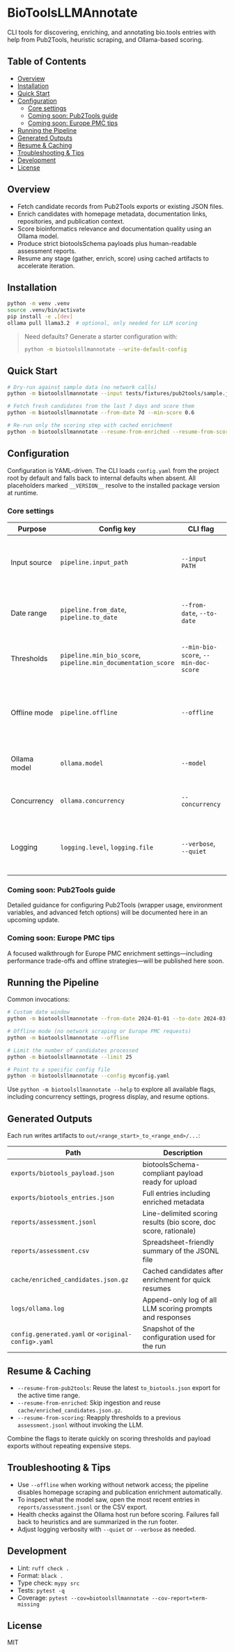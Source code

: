 # BioToolsLLMAnnotate

CLI tools for discovering, enriching, and annotating bio.tools entries with help from Pub2Tools, heuristic scraping, and Ollama-based scoring.

## Table of Contents
- [Overview](#overview)
- [Installation](#installation)
- [Quick Start](#quick-start)
- [Configuration](#configuration)
  - [Core settings](#core-settings)
  - [Coming soon: Pub2Tools guide](#coming-soon-pub2tools-guide)
  - [Coming soon: Europe PMC tips](#coming-soon-europe-pmc-tips)
- [Running the Pipeline](#running-the-pipeline)
- [Generated Outputs](#generated-outputs)
- [Resume & Caching](#resume--caching)
- [Troubleshooting & Tips](#troubleshooting--tips)
- [Development](#development)
- [License](#license)

## Overview
- Fetch candidate records from Pub2Tools exports or existing JSON files.
- Enrich candidates with homepage metadata, documentation links, repositories, and publication context.
- Score bioinformatics relevance and documentation quality using an Ollama model.
- Produce strict biotoolsSchema payloads plus human-readable assessment reports.
- Resume any stage (gather, enrich, score) using cached artifacts to accelerate iteration.

## Installation
```bash
python -m venv .venv
source .venv/bin/activate
pip install -e .[dev]
ollama pull llama3.2  # optional, only needed for LLM scoring
```

> Need defaults? Generate a starter configuration with:
> ```bash
> python -m biotoolsllmannotate --write-default-config
> ```

## Quick Start
```bash
# Dry-run against sample data (no network calls)
python -m biotoolsllmannotate --input tests/fixtures/pub2tools/sample.json --dry-run

# Fetch fresh candidates from the last 7 days and score them
python -m biotoolsllmannotate --from-date 7d --min-score 0.6

# Re-run only the scoring step with cached enrichment
python -m biotoolsllmannotate --resume-from-enriched --resume-from-scoring --dry-run
```

## Configuration
Configuration is YAML-driven. The CLI loads `config.yaml` from the project root by default and falls back to internal defaults when absent. All placeholders marked `__VERSION__` resolve to the installed package version at runtime.

### Core settings
| Purpose | Config key | CLI flag | Notes |
| --- | --- | --- | --- |
| Input source | `pipeline.input_path` | `--input PATH` | Prefer a local JSON export instead of running Pub2Tools |
| Date range | `pipeline.from_date`, `pipeline.to_date` | `--from-date`, `--to-date` | Accepts relative windows like `7d` or ISO dates |
| Thresholds | `pipeline.min_bio_score`, `pipeline.min_documentation_score` | `--min-bio-score`, `--min-doc-score` | Set both via legacy `--min-score` if desired |
| Offline mode | `pipeline.offline` | `--offline` | Disables homepage scraping and Europe PMC enrichment |
| Ollama model | `ollama.model` | `--model` | Defaults to `llama3.2`; override per run |
| Concurrency | `ollama.concurrency` | `--concurrency` | Controls parallel scoring workers |
| Logging | `logging.level`, `logging.file` | `--verbose`, `--quiet` | Flags override log level; file path set in config |

### Coming soon: Pub2Tools guide
Detailed guidance for configuring Pub2Tools (wrapper usage, environment variables, and advanced fetch options) will be documented here in an upcoming update.

### Coming soon: Europe PMC tips
A focused walkthrough for Europe PMC enrichment settings—including performance trade-offs and offline strategies—will be published here soon.

## Running the Pipeline
Common invocations:
```bash
# Custom date window
python -m biotoolsllmannotate --from-date 2024-01-01 --to-date 2024-03-31

# Offline mode (no network scraping or Europe PMC requests)
python -m biotoolsllmannotate --offline

# Limit the number of candidates processed
python -m biotoolsllmannotate --limit 25

# Point to a specific config file
python -m biotoolsllmannotate --config myconfig.yaml
```

Use `python -m biotoolsllmannotate --help` to explore all available flags, including concurrency settings, progress display, and resume options.

## Generated Outputs
Each run writes artifacts to `out/<range_start>_to_<range_end>/...`:

| Path | Description |
| --- | --- |
| `exports/biotools_payload.json` | biotoolsSchema-compliant payload ready for upload |
| `exports/biotools_entries.json` | Full entries including enriched metadata |
| `reports/assessment.jsonl` | Line-delimited scoring results (bio score, doc score, rationale) |
| `reports/assessment.csv` | Spreadsheet-friendly summary of the JSONL file |
| `cache/enriched_candidates.json.gz` | Cached candidates after enrichment for quick resumes |
| `logs/ollama.log` | Append-only log of all LLM scoring prompts and responses |
| `config.generated.yaml` or `<original-config>.yaml` | Snapshot of the configuration used for the run |

## Resume & Caching
- `--resume-from-pub2tools`: Reuse the latest `to_biotools.json` export for the active time range.
- `--resume-from-enriched`: Skip ingestion and reuse `cache/enriched_candidates.json.gz`.
- `--resume-from-scoring`: Reapply thresholds to a previous `assessment.jsonl` without invoking the LLM.

Combine the flags to iterate quickly on scoring thresholds and payload exports without repeating expensive steps.

## Troubleshooting & Tips
- Use `--offline` when working without network access; the pipeline disables homepage scraping and publication enrichment automatically.
- To inspect what the model saw, open the most recent entries in `reports/assessment.jsonl` or the CSV export.
- Health checks against the Ollama host run before scoring. Failures fall back to heuristics and are summarized in the run footer.
- Adjust logging verbosity with `--quiet` or `--verbose` as needed.

## Development
- Lint: `ruff check .`
- Format: `black .`
- Type check: `mypy src`
- Tests: `pytest -q`
- Coverage: `pytest --cov=biotoolsllmannotate --cov-report=term-missing`

## License
MIT
